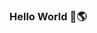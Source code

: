 ### Hello World 👋🌎

<!--
**kyle-foral/kyle-foral** is a ✨ _special_ ✨ repository because its `README.md` (this file) appears on your GitHub profile.

Hello my name is Kyle Foral, I'm a Junior Engineer. The programs I know are  Javascript(ES5/ES6), HTML5, CSS3, Node.js, PostgreSQL and React - but I'm open to learning more. 🌱 I’m currently about to start leaning C++

Electrian Apprentice => Office Assistant => Maintence Tech 2 => Software Engineer

💬 Ask me about anything you'd like to know or even how I ended up on my path to where I'm at now.

 📫 Reach me: 
 kyleforal@gmail.com
 https://www.linkedin.com/in/kyle-foral/
 
- 🔭 I’m currently working on improving my skills on the daily to strive and be better.
- ⚡ Fun fact: I love to game.


